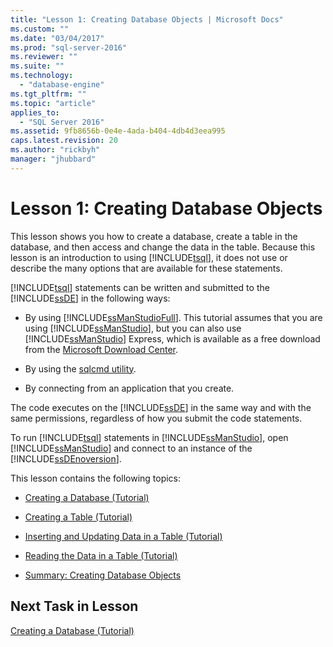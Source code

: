 ```yaml
---
title: "Lesson 1: Creating Database Objects | Microsoft Docs"
ms.custom: ""
ms.date: "03/04/2017"
ms.prod: "sql-server-2016"
ms.reviewer: ""
ms.suite: ""
ms.technology: 
  - "database-engine"
ms.tgt_pltfrm: ""
ms.topic: "article"
applies_to: 
  - "SQL Server 2016"
ms.assetid: 9fb8656b-0e4e-4ada-b404-4db4d3eea995
caps.latest.revision: 20
ms.author: "rickbyh"
manager: "jhubbard"
---
```

# Lesson 1: Creating Database Objects
This lesson shows you how to create a database, create a table in the database, and then access and change the data in the table. Because this lesson is an introduction to using [!INCLUDE[tsql](../../advanced-analytics/r-services/includes/tsql-md.md)], it does not use or describe the many options that are available for these statements.  
  
[!INCLUDE[tsql](../../advanced-analytics/r-services/includes/tsql-md.md)] statements can be written and submitted to the [!INCLUDE[ssDE](../../analysis-services/instances/install/windows/includes/ssde-md.md)] in the following ways:  
  
-   By using [!INCLUDE[ssManStudioFull](../../advanced-analytics/r-services/includes/ssmanstudiofull-md.md)]. This tutorial assumes that you are using [!INCLUDE[ssManStudio](../../advanced-analytics/r-services/includes/ssmanstudio-md.md)], but you can also use [!INCLUDE[ssManStudio](../../advanced-analytics/r-services/includes/ssmanstudio-md.md)] Express, which is available as a free download from the [Microsoft Download Center](http://go.microsoft.com/fwlink/?linkid=67359).  
  
-   By using the [sqlcmd utility](../../tools/sqlcmd-utility.md).  
  
-   By connecting from an application that you create.  
  
The code executes on the [!INCLUDE[ssDE](../../analysis-services/instances/install/windows/includes/ssde-md.md)] in the same way and with the same permissions, regardless of how you submit the code statements.  
  
To run [!INCLUDE[tsql](../../advanced-analytics/r-services/includes/tsql-md.md)] statements in [!INCLUDE[ssManStudio](../../advanced-analytics/r-services/includes/ssmanstudio-md.md)], open [!INCLUDE[ssManStudio](../../advanced-analytics/r-services/includes/ssmanstudio-md.md)] and connect to an instance of the [!INCLUDE[ssDEnoversion](../../analysis-services/instances/install/windows/includes/ssdenoversion-md.md)].  
  
This lesson contains the following topics:  
  
-   [Creating a Database &#40;Tutorial&#41;](../Topic/Creating%20a%20Database%20(Tutorial).md)  
  
-   [Creating a Table &#40;Tutorial&#41;](../Topic/Creating%20a%20Table%20(Tutorial).md)  
  
-   [Inserting and Updating Data in a Table &#40;Tutorial&#41;](../Topic/Inserting%20and%20Updating%20Data%20in%20a%20Table%20(Tutorial).md)  
  
-   [Reading the Data in a Table &#40;Tutorial&#41;](../Topic/Reading%20the%20Data%20in%20a%20Table%20(Tutorial).md)  
  
-   [Summary: Creating Database Objects](../Topic/Summary:%20Creating%20Database%20Objects.md)  
  
## Next Task in Lesson  
[Creating a Database &#40;Tutorial&#41;](../Topic/Creating%20a%20Database%20(Tutorial).md)  
  
  
  
